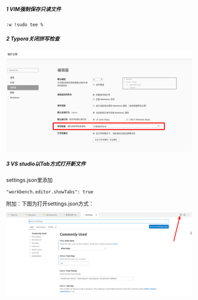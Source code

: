 ##### 1 VIM强制保存只读文件

`:w !sudo tee %`

##### 2 Typora关闭拼写检查

![image-20210204171550265](pic/image-20210204171550265.png)

##### 3 VS studio以Tab方式打开新文件

settings.json里添加

```properties
"workbench.editor.showTabs": true
```

附加：下图为打开settings.json方式：

![image-20210520153149878](pic/image-20210520153149878.png)